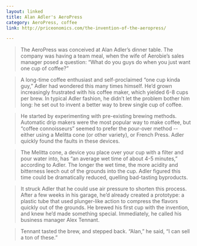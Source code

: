 ```yaml
---
layout: linked
title: Alan Adler's AeroPress
category: AeroPress, coffee
link: http://priceonomics.com/the-invention-of-the-aeropress/

---
```


> The AeroPress was conceived at Alan Adler’s dinner table. The company was having a team meal, when the wife of Aerobie’s sales manager posed a question: “What do you guys do when you just want one cup of coffee?”

> A long-time coffee enthusiast and self-proclaimed “one cup kinda guy,” Adler had wondered this many times himself. He’d grown increasingly frustrated with his coffee maker, which yielded 6-8 cups per brew. In typical Adler fashion, he didn’t let the problem bother him long: he set out to invent a better way to brew single cup of coffee.

> He started by experimenting with pre-existing brewing methods. Automatic drip makers were the most popular way to make coffee, but “coffee connoisseurs” seemed to prefer the pour-over method -- either using a Melitta cone (or other variety), or French Press. Adler quickly found the faults in these devices.

> The Melitta cone, a device you place over your cup with a filter and pour water into, has “an average wet time of about 4-5 minutes,” according to Adler. The longer the wet time, the more acidity and bitterness leech out of the grounds into the cup. Adler figured this time could be dramatically reduced, quelling bad-tasting byproducts.

> It struck Adler that he could use air pressure to shorten this process. After a few weeks in his garage, he’d already created a prototype: a plastic tube that used plunger-like action to compress the flavors quickly out of the grounds. He brewed his first cup with the invention, and knew he’d made something special. Immediately, he called his business manager Alex Tennant.

> Tennant tasted the brew, and stepped back. “Alan,” he said, “I can sell a ton of these.”

